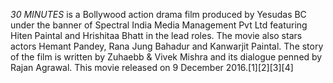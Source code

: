 _30 MINUTES_ is a Bollywood action drama film produced by Yesudas BC under the banner of Spectral India Media Management Pvt Ltd featuring Hiten Paintal and Hrishitaa Bhatt in the lead roles. The movie also stars actors Hemant Pandey, Rana Jung Bahadur and Kanwarjit Paintal. The story of the film is written by Zuhaebb & Vivek Mishra and its dialogue penned by Rajan Agrawal. This movie released on 9 December 2016.[1][2][3][4]
